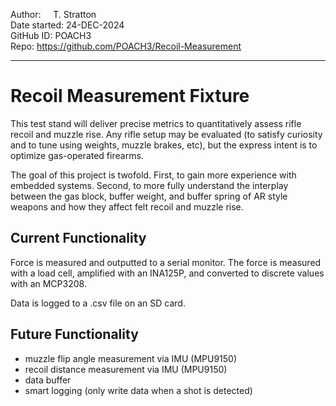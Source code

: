 Author:        &nbsp;&nbsp;&nbsp;&nbsp;T. Stratton <br />
Date started:  24-DEC-2024  <br />
GitHub ID:     POACH3  
Repo:          https://github.com/POACH3/Recoil-Measurement

---

# Recoil Measurement Fixture
This test stand will deliver precise metrics to quantitatively assess rifle recoil and muzzle rise. Any rifle setup may be evaluated (to satisfy curiosity and to tune using weights, muzzle brakes, etc), but the express intent is to optimize gas-operated firearms.

The goal of this project is twofold. First, to gain more experience with embedded systems. Second, to more fully understand the interplay between the gas block, buffer weight, and buffer spring of AR style weapons and how they affect felt recoil and muzzle rise.

## Current Functionality
Force is measured and outputted to a serial monitor. The force is measured with a load cell, amplified with an INA125P, and converted to discrete values with an MCP3208.

Data is logged to a .csv file on an SD card.

## Future Functionality
- muzzle flip angle measurement via IMU (MPU9150)
- recoil distance measurement via IMU (MPU9150)
- data buffer
- smart logging (only write data when a shot is detected)
